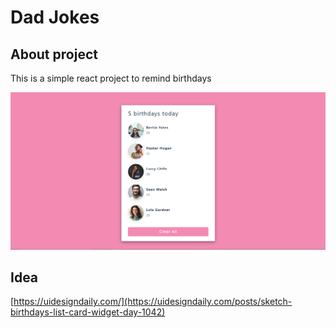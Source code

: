 # Dad Jokes

## About project

This is a simple react project to remind birthdays

![Project image](./public/Screenshot%202022-08-24%20180647.png "{Reminder}")

## Idea

[https://uidesigndaily.com/](https://uidesigndaily.com/posts/sketch-birthdays-list-card-widget-day-1042)
